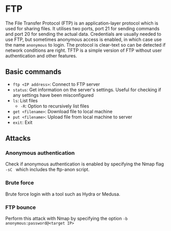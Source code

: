 # FTP
The File Transfer Protocol (FTP) is an application-layer protocol which is used for sharing files. It utilises two ports, port 21 for sending commands and port 20 for sending the actual data. Credentials are usually needed to use FTP, but sometimes anonymous access is enabled, in which case use the name ```anonymous``` to login. The protocol is clear-text so can be detected if network conditions are right. TFTP is a simple version of FTP without user authentication and other features.

## Basic commands
- ```ftp <IP address>```: Connect to FTP server
- ```status```: Get information on the server's settings. Useful for checking if any settings have been misconfigured
- ```ls```: List files
    - ```-R```: Option to recursively list files
- ```get <filename>```: Download file to local machine
- ```put <filename>```: Upload file from local machine to server
- ```exit```: Exit

## Attacks
### Anonymous authentication
Check if anonymous authentication is enabled by specifying the Nmap flag ```-sC ``` which includes the ftp-anon script.

### Brute force
Brute force login with a tool such as Hydra or Medusa.

### FTP bounce
Perform this attack with Nmap by specifying the option ```-b anonymous:password@<target IP>```